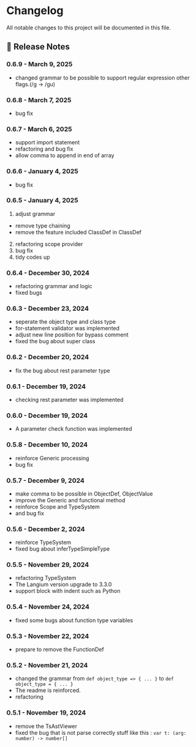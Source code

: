 # Changelog

All notable changes to this project will be documented in this file.

## 🔗 Release Notes

### 0.6.9 - March 9, 2025

- changed grammar to be possible to support regular expression other flags.(/g -> /gu)

### 0.6.8 - March 7, 2025

- bug fix

### 0.6.7 - March 6, 2025

- support import statement
- refactoring and bug fix
- allow comma to append in end of array 

### 0.6.6 - January 4, 2025

- bug fix

### 0.6.5 - January 4, 2025

1. adjust grammar
- remove type chaining
- remove the feature included ClassDef in ClassDef
2. refactoring scope provider
3. bug fix
4. tidy codes up

### 0.6.4 - December 30, 2024

- refactoring grammar and logic
- fixed bugs

### 0.6.3 - December 23, 2024

- seperate the object type and class type
- for-statement validator was implemented
- adjust new line position for bypass comment
- fixed the bug about super class

### 0.6.2 - December 20, 2024

- fix the bug about rest parameter type

### 0.6.1 - December 19, 2024

- checking rest parameter was implemented

### 0.6.0 - December 19, 2024

- A parameter check function was implemented

### 0.5.8 - December 10, 2024

- reinforce Generic processing
- bug fix

### 0.5.7 - December 9, 2024

- make comma to be possible in ObjectDef, ObjectValue
- improve the Generic and functional method
- reinforce Scope and TypeSystem
- and bug fix

### 0.5.6 - December 2, 2024

- reinforce TypeSystem
- fixed bug about inferTypeSimpleType

### 0.5.5 - November 29, 2024

- refactoring TypeSystem
- The Langium version upgrade to 3.3.0
- support block with indent such as Python

### 0.5.4 - November 24, 2024

- fixed some bugs about function type variables

### 0.5.3 - November 22, 2024

- prepare to remove the FunctionDef

### 0.5.2 - November 21, 2024

- changed the grammar from `def object_type => { ... }` to `def object_type = { ... }`
- The readme is reinforced.
- refactoring

### 0.5.1 - November 19, 2024

- remove the TsAstViewer
- fixed the bug that is not parse correctly stuff like this : `var t: (arg: number) -> number[]`
